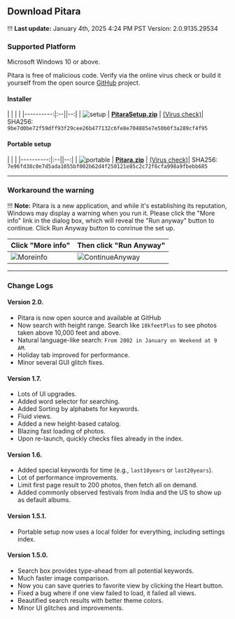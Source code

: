 ## Download Pitara

!!! **Last update:** January 4th, 2025 4:24 PM PST Version: 2.0.9135.29534

### Supported Platform
Microsoft Windows 10 or above.

Pitara is free of malicious code. Verify via the online virus check or build it yourself from the open source [GitHub](https://github.com/z2a-info/Pitara?target=_blank) project.


#### Installer
| | | |
|----------:|:--||--:|
| ![setup](14465-256x256x32.png?cropResize=48,48) | **[PitaraSetup.zip](./build/PitaraSetup.zip)** |  [(Virus check)](https://www.virustotal.com/gui/url/d608ed05d496d377fb7886afbd7b5a94d2e1e0603e51d1c4a2096561ecb52011?target=_blank)|
SHA256: `9be7d0be72f59dff93f29cee26b477132c6fe8e704885e7e50b0f3a289cf4f95`


#### Portable setup
| | | 
|----------:|:--||--:|
| ![portable](winzip-data-compression-computer-software-rar-zipper-27668328ba3f0a09198694e9196740b1.png?cropResize=48,48) | **[Pitara.zip](./build/Pitara.zip)** | [(Virus check)](https://www.virustotal.com/gui/url/11bf82d5bfc7027dd5233b86cedbffa2a6d1ccc2eacdbfa9a99c2e74f8c7e7ee?target=_blank)|
SHA256: `7e96fd38c0e7d5ada1055bf002b62d4f250121e85c2c72f6cfa998a9fbebb685`

---

### Workaround the warning
!!! **Note:** Pitara is a new application, and while it's establishing its reputation, Windows may display a warning when you run it. Please click the "More info" link in the dialog box, which will reveal the "Run anyway" button to continue. Click Run Anyway button to conrinue the set up.

|   Click "More info"   |  Then click "Run Anyway"   | 
|--------------|--------------|
|![Moreinfo](Moreinfo.jpg?cropResize=640,440)|![ContinueAnyway](ContinueAnyway.jpg?cropResize=640,440)|

---

### Change Logs 

#### Version 2.0.
- Pitara is now open source and available at GitHub
- Now search with height range. Search like `10kfeetPlus` to see photos taken above 10,000 feet and above.
- Natural language-like search: `From 2002 in January on Weekend at 9 AM`.
- Holiday tab improved for performance.
- Minor several GUI glitch fixes.

#### Version 1.7.
- Lots of UI upgrades.
- Added word selector for searching.
- Added Sorting by alphabets for keywords.
- Fluid views.
- Added a new height-based catalog.
- Blazing fast loading of photos.
- Upon re-launch, quickly checks files already in the index.

#### Version 1.6.
- Added special keywords for time (e.g., `last10years` or `last20years`).
- Lot of performance improvements.
- Limit first page result to 200 photos, then fetch all on demand.
- Added commonly observed festivals from India and the US to show up as default albums.

#### Version 1.5.1.
- Portable setup now uses a local folder for everything, including settings index.

#### Version 1.5.0.
- Search box provides type-ahead from all potential keywords.
- Much faster image comparison.
- Now you can save queries to favorite view by clicking the Heart button.
- Fixed a bug where if one view failed to load, it failed all views.
- Beautified search results with better theme colors.
- Minor UI glitches and improvements.

